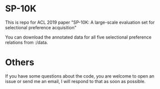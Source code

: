 # SP-10K

This is repo for ACL 2019 paper "SP-10K: A large-scale evaluation set for selectional preference acquisition"

You can download the annotated data for all five selectional preference relations from :/data.

# Others
If you have some questions about the code, you are welcome to open an issue or send me an email, I will respond to that as soon as possible.
